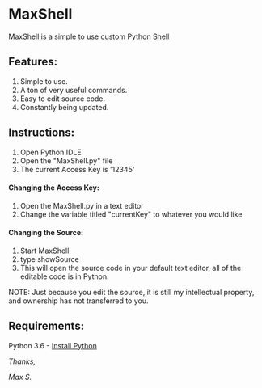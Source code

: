 # MaxShell
MaxShell is a simple to use custom Python Shell

## Features:
1. Simple to use.
2. A ton of very useful commands.
3. Easy to edit source code.
4. Constantly being updated.

## Instructions:
1. Open Python IDLE
2. Open the "MaxShell.py" file
3. The current Access Key is '12345'

#### Changing the Access Key:
1. Open the MaxShell.py in a text editor
2. Change the variable titled "currentKey" to whatever you would like

#### Changing the Source:
1. Start MaxShell
2. type showSource
3. This will open the source code in your default text editor, all of the editable code is in Python.

NOTE: Just because you edit the source, it is still my intellectual property, and ownership has not transferred to you.


## Requirements:
Python 3.6 - [Install Python](https://www.python.org/downloads/)

_Thanks,_

_Max S._
